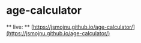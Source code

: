 # age-calculator
** live: ** [https://jsmojnu.github.io/age-calculator/](https://jsmojnu.github.io/age-calculator/)
